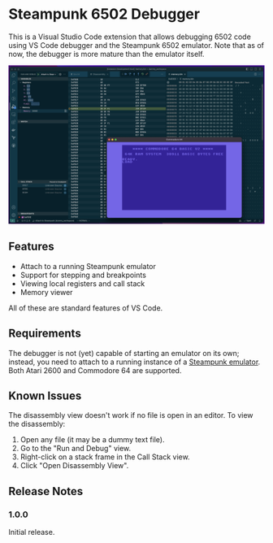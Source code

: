 # Steampunk 6502 Debugger

This is a Visual Studio Code extension that allows debugging 6502 code using VS Code debugger and the Steampunk 6502 emulator. Note that as of now, the debugger is more mature than the emulator itself.

![Screenshot](images/screenshot.png)

## Features

* Attach to a running Steampunk emulator
* Support for stepping and breakpoints
* Viewing local registers and call stack
* Memory viewer

All of these are standard features of VS Code.

## Requirements

The debugger is not (yet) capable of starting an emulator on its own; instead, you need to attach to a running instance of a [Steampunk emulator](https://github.com/bl-nero/steampunk). Both Atari 2600 and Commodore 64 are supported.

## Known Issues

The disassembly view doesn't work if no file is open in an editor. To view the disassembly:

1. Open any file (it may be a dummy text file).
2. Go to the "Run and Debug" view.
3. Right-click on a stack frame in the Call Stack view.
4. Click "Open Disassembly View".

## Release Notes

### 1.0.0

Initial release.
